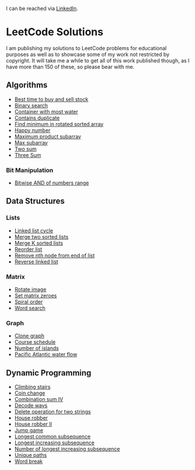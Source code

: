 I can be reached via [LinkedIn](https://www.linkedin.com/in/claus-michelsen-97756643/).

# LeetCode Solutions
I am publishing my solutions to LeetCode problems for educational purposes as well as to showcase some of my work not restricted by copyright. It will take me a while to get all of this  work published though, as I have more than 150 of these, so please bear with me.
## Algorithms
- [Best time to buy and sell stock](https://github.com/ClausMichelsen/LeetCode/blob/master/LeetCode/Algorithms/BestTimeToBuyAndSellStock.cpp)
- [Binary search](https://github.com/ClausMichelsen/LeetCode/blob/master/LeetCode/Algorithms/BinarySearch.cpp)
- [Container with most water](https://github.com/ClausMichelsen/LeetCode/blob/master/LeetCode/Algorithms/ContainerWithMostWater.cpp)
- [Contains duplicate](https://github.com/ClausMichelsen/LeetCode/blob/master/LeetCode/Algorithms/ContainsDuplicate.cpp)
- [Find minimum in rotated sorted array](https://github.com/ClausMichelsen/LeetCode/blob/master/LeetCode/Algorithms/FindMinimumInRotatedSortedArray.cpp)
- [Happy number](https://github.com/ClausMichelsen/LeetCode/blob/master/LeetCode/Algorithms/HappyNumber.cpp)
- [Maximum product subarray](https://github.com/ClausMichelsen/LeetCode/blob/master/LeetCode/Algorithms/MaximumProductSubarray.cpp)
- [Max subarray](https://github.com/ClausMichelsen/LeetCode/blob/master/LeetCode/Algorithms/MaxSubarray.cpp)
- [Two sum](https://github.com/ClausMichelsen/LeetCode/blob/master/LeetCode/Algorithms/TwoSum.cpp)
- [Three Sum](https://github.com/ClausMichelsen/LeetCode/blob/master/LeetCode/Algorithms/ThreeSum.cpp)
### Bit Manipulation
- [Bitwise AND of numbers range](https://github.com/ClausMichelsen/LeetCode/blob/master/LeetCode/Algorithms/BitManipulation/BitwiseAndOfNumbersRange.cpp)
## Data Structures
### Lists
- [Linked list cycle](https://github.com/ClausMichelsen/LeetCode/blob/master/LeetCode/DataStructures/Lists/LinkedListCycle.cpp)
- [Merge two sorted lists](https://github.com/ClausMichelsen/LeetCode/blob/master/LeetCode/DataStructures/Lists/MergeTwoSortedLists.cpp)
- [Merge K sorted lists](https://github.com/ClausMichelsen/LeetCode/blob/master/LeetCode/DataStructures/Lists/MergeKSortedLists.cpp)
- [Reorder list](https://github.com/ClausMichelsen/LeetCode/blob/master/LeetCode/DataStructures/Lists/ReorderList.cpp)
- [Remove nth node from end of list](https://github.com/ClausMichelsen/LeetCode/blob/master/LeetCode/DataStructures/Lists/RemoveNthNodeFromEndOfList.cpp)
- [Reverse linked list](https://github.com/ClausMichelsen/LeetCode/blob/master/LeetCode/DataStructures/Lists/ReverseLinkedList.cpp)
### Matrix
- [Rotate image](https://github.com/ClausMichelsen/LeetCode/blob/master/LeetCode/DataStructures/Matrix/RotateImage.cpp)
- [Set matrix zeroes](https://github.com/ClausMichelsen/LeetCode/blob/master/LeetCode/DataStructures/Matrix/SetMatrixZeroes.cpp)
- [Spiral order](https://github.com/ClausMichelsen/LeetCode/blob/master/LeetCode/DataStructures/Matrix/SpiralOrder.cpp)
- [Word search](https://github.com/ClausMichelsen/LeetCode/blob/master/LeetCode/DataStructures/Matrix/WordSearch.cpp)
### Graph
- [Clone graph](https://github.com/ClausMichelsen/LeetCode/blob/master/LeetCode/DataStructures/Graph/CloneGraph.cpp)
- [Course schedule](https://github.com/ClausMichelsen/LeetCode/blob/master/LeetCode/DataStructures/Graph/CourseSchedule.cpp)
- [Number of islands](https://github.com/ClausMichelsen/LeetCode/blob/master/LeetCode/DataStructures/Graph/NumberOfIslands.cpp)
- [Pacific Atlantic water flow](https://github.com/ClausMichelsen/LeetCode/blob/master/LeetCode/DataStructures/Graph/PacificAtlanticWaterFlow.cpp)
## Dynamic Programming
- [Climbing stairs](https://github.com/ClausMichelsen/LeetCode/blob/master/LeetCode/DynamicProgramming/ClimbingStairs.cpp)
- [Coin change](https://github.com/ClausMichelsen/LeetCode/blob/master/LeetCode/DynamicProgramming/CoinChange.cpp)
- [Combination sum IV](https://github.com/ClausMichelsen/LeetCode/blob/master/LeetCode/DynamicProgramming/CombinationSumIV.cpp)
- [Decode ways](https://github.com/ClausMichelsen/LeetCode/blob/master/LeetCode/DynamicProgramming/DecodeWays.cpp)
- [Delete operation for two strings](https://github.com/ClausMichelsen/LeetCode/blob/master/LeetCode/DynamicProgramming/DeleteOperationForTwoStrings.cpp)
- [House robber](https://github.com/ClausMichelsen/LeetCode/blob/master/LeetCode/DynamicProgramming/HouseRobber.cpp)
- [House robber II](https://github.com/ClausMichelsen/LeetCode/blob/master/LeetCode/DynamicProgramming/HouseRobberII.cpp)
- [Jump game](https://github.com/ClausMichelsen/LeetCode/blob/master/LeetCode/DynamicProgramming/JumpGame.cpp)
- [Longest common subsequence](https://github.com/ClausMichelsen/LeetCode/blob/master/LeetCode/DynamicProgramming/LongestCommonSubsequence.cpp)
- [Longest increasing subsequence](https://github.com/ClausMichelsen/LeetCode/blob/master/LeetCode/DynamicProgramming/LongestIncreasingSubsequence.cpp)
- [Number of longest increasing subsequence](https://github.com/ClausMichelsen/LeetCode/blob/master/LeetCode/DynamicProgramming/NumberOfLongestIncreasingSubsequence.cpp)
- [Unique paths](https://github.com/ClausMichelsen/LeetCode/blob/master/LeetCode/DynamicProgramming/UniquePaths.cpp)
- [Word break](https://github.com/ClausMichelsen/LeetCode/blob/master/LeetCode/DynamicProgramming/WordBreak.cpp)



<!--
**ClausMichelsen/ClausMichelsen** is a ✨ _special_ ✨ repository because its `README.md` (this file) appears on your GitHub profile.

Here are some ideas to get you started:

- 🔭 I’m currently working on ...
- 🌱 I’m currently learning ...
- 👯 I’m looking to collaborate on ...
- 🤔 I’m looking for help with ...
- 💬 Ask me about ...
- 📫 How to reach me: ...
- 😄 Pronouns: ...
- ⚡ Fun fact: ...
-->
